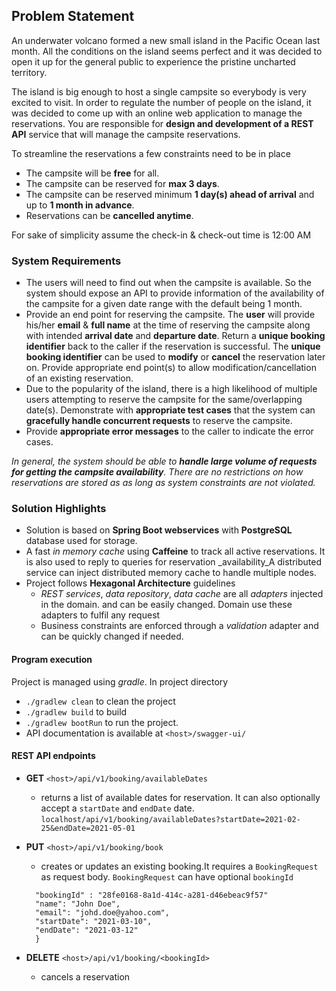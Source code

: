 ## Problem Statement

An underwater volcano formed a new small island in the Pacific Ocean last month. All the conditions on the island seems perfect and it was
decided to open it up for the general public to experience the pristine uncharted territory.

The island is big enough to host a single campsite so everybody is very excited to visit. In order to regulate the number of people on the island, it
was decided to come up with an online web application to manage the reservations. You are responsible for **design and development of a REST
API** service that will manage the campsite reservations.

To streamline the reservations a few constraints need to be in place 
 * The campsite will be **free** for all.
 * The campsite can be reserved for **max 3 days**.
 * The campsite can be reserved minimum **1 day(s) ahead of arrival** and up to **1 month in advance**.
 * Reservations can be **cancelled anytime**.

For sake of simplicity assume the check-in & check-out time is 12:00 AM

### System Requirements
* The users will need to find out when the campsite is available. So the system should expose an API to provide information of the availability of the campsite for a given date range with the default being 1 month.
* Provide an end point for reserving the campsite. The **user** will provide his/her **email** & **full name** at the time of reserving the campsite along with intended **arrival date** and **departure date**. Return a **unique booking identifier** back to the caller if the reservation is successful. The **unique booking identifier** can be used to **modify** or **cancel** the reservation later on. Provide appropriate end point(s) to allow modification/cancellation of an existing reservation.
* Due to the popularity of the island, there is a high likelihood of multiple users attempting to reserve the campsite for the same/overlapping date(s). Demonstrate with **appropriate test cases** that the system can **gracefully handle concurrent requests** to reserve the campsite.
* Provide **appropriate error messages** to the caller to indicate the error cases.

_In general, the system should be able to **handle large volume of requests for getting the campsite availability**. There are no restrictions on how reservations are stored as as long as system constraints are not violated._

### Solution Highlights
* Solution is based on __Spring Boot webservices__ with __PostgreSQL__ database used for storage.
* A fast _in memory cache_ using __Caffeine__ to track all active reservations. It is also used to reply to queries for reservation _availability_A distributed service can inject distributed memory cache to handle multiple nodes.
* Project follows __Hexagonal Architecture__ guidelines
    * _REST services_, _data repository_, _data cache_ are all _adapters_ injected in the domain. and can be easily changed. Domain use these adapters to fulfil any request
    * Business constraints are enforced through a _validation_ adapter and can be quickly changed if needed.

#### Program execution
Project is managed using _gradle_. In project directory
  * `./gradlew clean` to clean the project
  * `./gradlew build` to build
  * `./gradlew bootRun` to run the project.
  * API documentation is available at `<host>/swagger-ui/`

#### REST API endpoints 
* __GET__ `<host>/api/v1/booking/availableDates`
  * returns a list of available dates for reservation. It can also optionally accept a `startDate` and `endDate` date.  
    ```localhost/api/v1/booking/availableDates?startDate=2021-02-25&endDate=2021-05-01```

* __PUT__ `<host>/api/v1/booking/book`
  * creates or updates an existing booking.It requires a `BookingRequest` as request body. `BookingRequest` can have optional `bookingId`  
  ```{
    "bookingId" : "28fe0168-8a1d-414c-a281-d46ebeac9f57"
    "name": "John Doe",
    "email": "johd.doe@yahoo.com",
    "startDate": "2021-03-10",
    "endDate": "2021-03-12"
    }  

* __DELETE__ `<host>/api/v1/booking/<bookingId>`
  * cancels a reservation
    